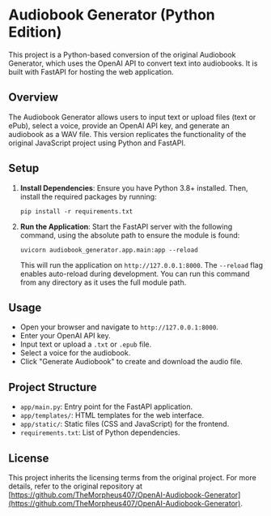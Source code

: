 # Audiobook Generator (Python Edition)

This project is a Python-based conversion of the original Audiobook Generator, which uses the OpenAI API to convert text into audiobooks. It is built with FastAPI for hosting the web application.

## Overview

The Audiobook Generator allows users to input text or upload files (text or ePub), select a voice, provide an OpenAI API key, and generate an audiobook as a WAV file. This version replicates the functionality of the original JavaScript project using Python and FastAPI.

## Setup

1. **Install Dependencies**: Ensure you have Python 3.8+ installed. Then, install the required packages by running:
   ```
   pip install -r requirements.txt
   ```

2. **Run the Application**: Start the FastAPI server with the following command, using the absolute path to ensure the module is found:
   ```
   uvicorn audiobook_generator.app.main:app --reload
   ```

   This will run the application on `http://127.0.0.1:8000`. The `--reload` flag enables auto-reload during development. You can run this command from any directory as it uses the full module path.

## Usage

- Open your browser and navigate to `http://127.0.0.1:8000`.
- Enter your OpenAI API key.
- Input text or upload a `.txt` or `.epub` file.
- Select a voice for the audiobook.
- Click "Generate Audiobook" to create and download the audio file.

## Project Structure

- `app/main.py`: Entry point for the FastAPI application.
- `app/templates/`: HTML templates for the web interface.
- `app/static/`: Static files (CSS and JavaScript) for the frontend.
- `requirements.txt`: List of Python dependencies.

## License

This project inherits the licensing terms from the original project. For more details, refer to the original repository at [https://github.com/TheMorpheus407/OpenAI-Audiobook-Generator](https://github.com/TheMorpheus407/OpenAI-Audiobook-Generator).
